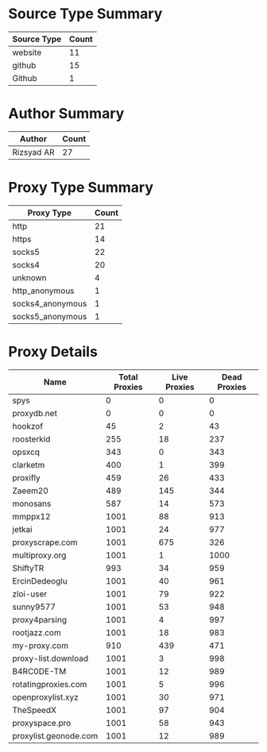 # Source Type Summary

| Source Type | Count |
|-------------|-------|
| website | 11 |
| github | 15 |
| Github | 1 |


# Author Summary

| Author | Count |
|--------|-------|
| Rizsyad AR | 27 |


# Proxy Type Summary

| Proxy Type | Count |
|------------|-------|
| http | 21 |
| https | 14 |
| socks5 | 22 |
| socks4 | 20 |
| unknown | 4 |
| http_anonymous | 1 |
| socks4_anonymous | 1 |
| socks5_anonymous | 1 |


# Proxy Details

| Name | Total Proxies | Live Proxies | Dead Proxies |
|------|---------------|--------------|---------------|
| spys | 0 | 0 | 0 |
| proxydb.net | 0 | 0 | 0 |
| hookzof | 45 | 2 | 43 |
| roosterkid | 255 | 18 | 237 |
| opsxcq | 343 | 0 | 343 |
| clarketm | 400 | 1 | 399 |
| proxifly | 459 | 26 | 433 |
| Zaeem20 | 489 | 145 | 344 |
| monosans | 587 | 14 | 573 |
| mmppx12 | 1001 | 88 | 913 |
| jetkai | 1001 | 24 | 977 |
| proxyscrape.com | 1001 | 675 | 326 |
| multiproxy.org | 1001 | 1 | 1000 |
| ShiftyTR | 993 | 34 | 959 |
| ErcinDedeoglu | 1001 | 40 | 961 |
| zloi-user | 1001 | 79 | 922 |
| sunny9577 | 1001 | 53 | 948 |
| proxy4parsing | 1001 | 4 | 997 |
| rootjazz.com | 1001 | 18 | 983 |
| my-proxy.com | 910 | 439 | 471 |
| proxy-list.download | 1001 | 3 | 998 |
| B4RC0DE-TM | 1001 | 12 | 989 |
| rotatingproxies.com | 1001 | 5 | 996 |
| openproxylist.xyz | 1001 | 30 | 971 |
| TheSpeedX | 1001 | 97 | 904 |
| proxyspace.pro | 1001 | 58 | 943 |
| proxylist.geonode.com | 1001 | 12 | 989 |
